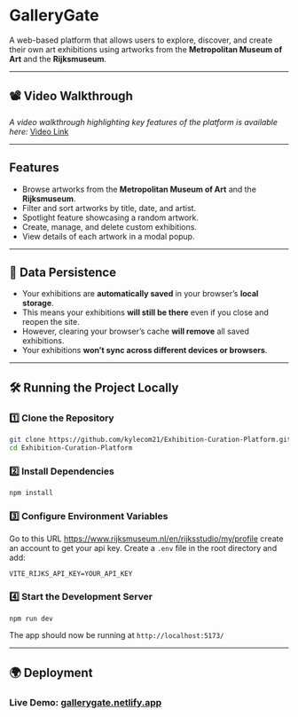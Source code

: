#  GalleryGate

A web-based platform that allows users to explore, discover, and create their own art exhibitions using artworks from the **Metropolitan Museum of Art** and the **Rijksmuseum**.

---

## 📽️ Video Walkthrough

_A video walkthrough highlighting key features of the platform is available here:_
[Video Link](https://youtu.be/QdHtOxT0ack)

---

##  Features

- Browse artworks from the **Metropolitan Museum of Art** and the **Rijksmuseum**.
- Filter and sort artworks by title, date, and artist.
- Spotlight feature showcasing a random artwork.
- Create, manage, and delete custom exhibitions.
- View details of each artwork in a modal popup.

---

## 💾 Data Persistence  

- Your exhibitions are **automatically saved** in your browser’s **local storage**.  
- This means your exhibitions **will still be there** even if you close and reopen the site.  
- However, clearing your browser’s cache **will remove** all saved exhibitions.  
- Your exhibitions **won’t sync across different devices or browsers**.

---

## 🛠️ Running the Project Locally

### 1️⃣ Clone the Repository
```bash
git clone https://github.com/kylecom21/Exhibition-Curation-Platform.git
cd Exhibition-Curation-Platform
```

### 2️⃣ Install Dependencies
```sh
npm install
```

### 3️⃣ Configure Environment Variables
Go to this URL https://www.rijksmuseum.nl/en/rijksstudio/my/profile create an account to get your api key.
Create a `.env` file in the root directory and add:
```env
VITE_RIJKS_API_KEY=YOUR_API_KEY
```

### 4️⃣ Start the Development Server
```sh
npm run dev
```
The app should now be running at `http://localhost:5173/`

---

## 🌍 Deployment

### Live Demo: [gallerygate.netlify.app](https://gallerygate.netlify.app)


